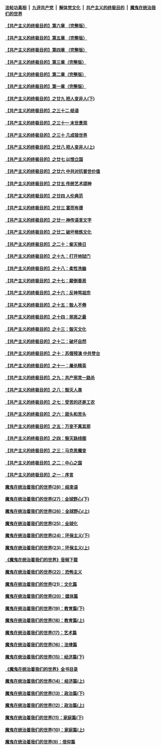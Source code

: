 ####  [法轮功真相](../../../../basic/blob/master/README.md?t=05041701) &nbsp;|&nbsp; [九评共产党](../../../../9ping.md/blob/master/README.md?t=05041701) &nbsp;|&nbsp; [解体党文化](../../../../jtdwh.md/blob/master/README.md?t=05041701)  &nbsp;|&nbsp; [共产主义的终极目的](../../../../gczydzjmd.md/blob/master/README.md?t=05041701) &nbsp;|&nbsp; [魔鬼在统治我们的世界](../../../../mgztzwmdsj.md/blob/master/README.md?t=05041701) 

#### [【共产主义的终极目的】第六章 （完整版）](../pages/nsc422/n11428913.md?t=05041701) 

#### [【共产主义的终极目的】第五章 （完整版）](../pages/nsc422/n11428912.md?t=05041701) 

#### [【共产主义的终极目的】第四章 （完整版）](../pages/nsc422/n11428907.md?t=05041701) 

#### [【共产主义的终极目的】第三章（完整版）](../pages/nsc422/n11428848.md?t=05041701) 

#### [【共产主义的终极目的】第二章（完整版）](../pages/nsc422/n11428831.md?t=05041701) 

#### [【共产主义的终极目的】第一章（完整版）](../pages/nsc422/n11417651.md?t=05041701) 

#### [【共产主义的终极目的】之廿九 把人变非人(下)](../pages/nsc422/n11344140.md?t=05041701) 

#### [【共产主义的终极目的】之三十二 结语](../pages/nsc422/n11360535.md?t=05041701) 

#### [【共产主义的终极目的】之三十一 末世景观](../pages/nsc422/n11351129.md?t=05041701) 

#### [【共产主义的终极目的】之三十 几成狼世界](../pages/nsc422/n11348280.md?t=05041701) 

#### [【共产主义的终极目的】之廿八 把人变非人(上)](../pages/nsc422/n11340492.md?t=05041701) 

#### [【共产主义的终极目的】之廿七 以恨立国](../pages/nsc422/n11336944.md?t=05041701) 

#### [【共产主义的终极目的】之廿六 中共对抗普世价值](../pages/nsc422/n11324785.md?t=05041701) 

#### [【共产主义的终极目的】之廿五 传统艺术颂神](../pages/nsc422/n11296396.md?t=05041701) 

#### [【共产主义的终极目的】之廿四 人伦典范](../pages/nsc422/n11296397.md?t=05041701) 

#### [【共产主义的终极目的】之廿三 富而有德](../pages/nsc422/n11283598.md?t=05041701) 

#### [【共产主义的终极目的】之廿一 神传语言文字](../pages/nsc422/n11263265.md?t=05041701) 

#### [【共产主义的终极目的】之廿二 破坏修炼文化](../pages/nsc422/n11245728.md?t=05041701) 

#### [【共产主义的终极目的】之二十：偷天换日](../pages/nsc422/n11238846.md?t=05041701) 

#### [【共产主义的终极目的】之十九：打开地狱门](../pages/nsc422/n11206376.md?t=05041701) 

#### [【共产主义的终极目的】之十八：柔性洗脑](../pages/nsc422/n11199994.md?t=05041701) 

#### [【共产主义的终极目的】之十七：颠倒善恶](../pages/nsc422/n11179782.md?t=05041701) 

#### [【共产主义的终极目的】之十六：反神骂祖宗](../pages/nsc422/n11166798.md?t=05041701) 

#### [【共产主义的终极目的】之十五：毁人不倦](../pages/nsc422/n11166792.md?t=05041701) 

#### [【共产主义的终极目的】之十四：邪恶之最](../pages/nsc422/n11150249.md?t=05041701) 

#### [【共产主义的终极目的】之十三：毁灭文化](../pages/nsc422/n11135227.md?t=05041701) 

#### [【共产主义的终极目的】之十二：破坏自然](../pages/nsc422/n11135214.md?t=05041701) 

#### [【共产主义的终极目的】之十：苏俄预演 中共登台](../pages/nsc422/n11118424.md?t=05041701) 

#### [【共产主义的终极目的】之十一：屠杀精英](../pages/nsc422/n11118442.md?t=05041701) 

#### [【共产主义的终极目的】之九：共产邪灵一路杀](../pages/nsc422/n11114139.md?t=05041701) 

#### [【共产主义的终极目的】之八：毁灭人类](../pages/nsc422/n11108503.md?t=05041701) 

#### [【共产主义的终极目的】之七：受苦的还是工农](../pages/nsc422/n11101809.md?t=05041701) 

#### [【共产主义的终极目的】之六：甜头和苦头](../pages/nsc422/n11096971.md?t=05041701) 

#### [【共产主义的终极目的】之五：万变不离其邪](../pages/nsc422/n11091285.md?t=05041701) 

#### [【共产主义的终极目的】之四：毁灭路线图](../pages/nsc422/n11086284.md?t=05041701) 

#### [【共产主义的终极目的】之三：马克思魔变](../pages/nsc422/n11061941.md?t=05041701) 

#### [【共产主义的终极目的】之二：中心之国](../pages/nsc422/n11047728.md?t=05041701) 

#### [【共产主义的终极目的】之一：序言](../pages/nsc422/n11086077.md?t=05041701) 

#### [魔鬼在统治着我们的世界(28)：结束语](../pages/nsc422/n10936246.md?t=05041701) 

#### [魔鬼在统治着我们的世界(27)：全球野心(下)](../pages/nsc422/n10928319.md?t=05041701) 

#### [魔鬼在统治着我们的世界(26)：全球野心(上)](../pages/nsc422/n10900318.md?t=05041701) 

#### [魔鬼在统治着我们的世界(25)：全球化](../pages/nsc422/n10788205.md?t=05041701) 

#### [魔鬼在统治着我们的世界(24)：环保主义(下)](../pages/nsc422/n10695307.md?t=05041701) 

#### [魔鬼在统治着我们的世界(23)：环保主义(上)](../pages/nsc422/n10688613.md?t=05041701) 

#### [《魔鬼在统治着我们的世界》音频下载](../pages/nsc422/n10635553.md?t=05041701) 

#### [魔鬼在统治着我们的世界(22)：恐怖主义](../pages/nsc422/n10614727.md?t=05041701) 

#### [魔鬼在统治着我们的世界(21)：文化篇](../pages/nsc422/n10597706.md?t=05041701) 

#### [魔鬼在统治着我们的世界(20)：媒体篇](../pages/nsc422/n10586579.md?t=05041701) 

#### [魔鬼在统治着我们的世界(19)：教育篇(下)](../pages/nsc422/n10564808.md?t=05041701) 

#### [魔鬼在统治着我们的世界(18)：教育篇(上)](../pages/nsc422/n10526970.md?t=05041701) 

#### [魔鬼在统治着我们的世界(17)：艺术篇](../pages/nsc422/n10499093.md?t=05041701) 

#### [魔鬼在统治着我们的世界(16)：法律篇](../pages/nsc422/n10485969.md?t=05041701) 

#### [魔鬼在统治着我们的世界(15)：经济篇(下)](../pages/nsc422/n10469975.md?t=05041701) 

#### [《魔鬼在统治着我们的世界》全书目录](../pages/nsc422/n10464261.md?t=05041701) 

#### [魔鬼在统治着我们的世界(14)：经济篇(上)](../pages/nsc422/n10457370.md?t=05041701) 

#### [魔鬼在统治着我们的世界(13)：政治篇(下)](../pages/nsc422/n10448270.md?t=05041701) 

#### [魔鬼在统治着我们的世界(12)：政治篇(上)](../pages/nsc422/n10444576.md?t=05041701) 

#### [魔鬼在统治着我们的世界(11)：家庭篇(下)](../pages/nsc422/n10440961.md?t=05041701) 

#### [魔鬼在统治着我们的世界(10)：家庭篇(上)](../pages/nsc422/n10435448.md?t=05041701) 

#### [魔鬼在统治着我们的世界(9)：信仰篇](../pages/nsc422/n10432159.md?t=05041701) 

